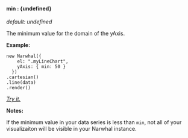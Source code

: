 #### **min** : {undefined}

*default: undefined* 

The minimum value for the domain of the yAxis.

**Example:**

	new Narwhal({
	    el: ".myLineChart",
	    yAxis: { min: 50 }
	  })
	.cartesian()
	.line(data)
	.render()

*[Try it.](http://jsfiddle.net/forio/9Vf9k/)*

**Notes:**

If the minimum value in your data series is less than `min`, not all of your visualizaiton will be visible in your Narwhal instance.



